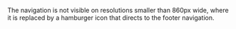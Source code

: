 The navigation is not visible on resolutions smaller than 860px wide, where it is replaced by a hamburger icon that directs to the footer navigation.